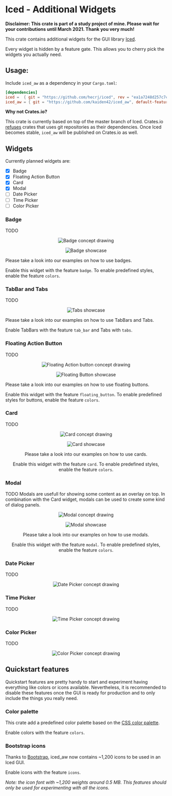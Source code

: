# Iced - Additional Widgets

**Disclaimer: This crate is part of a study project of mine. Please wait for your contributions until March 2021. Thank you very much!**

This crate contains additional widgets for the GUI library [Iced](https://github.com/hecrj/iced).

Every widget is hidden by a feature gate. This allows you to cherry pick the widgets you actually need.

## Usage:

Include `iced_aw` as a dependency in your `Cargo.toml`:
```toml
[dependencies]
iced =  { git = "https://github.com/hecrj/iced", rev = "ea1a7248d257c7c9e4a1f3989e68b58a6bc0c4ff" }
iced_aw = { git = "https://github.com/kaiden42/iced_aw", default-features = false, features = [...] }
```

**Why not Crates.io?**

This crate is currently based on top of the master branch of Iced. Crates.io [refuses](https://doc.rust-lang.org/cargo/reference/specifying-dependencies.html#specifying-dependencies-from-git-repositories) crates that uses git repositories as their dependencies. Once Iced becomes stable, `iced_aw` will be published on Crates.io as well.

## Widgets

Currently planned widgets are:
- [x] Badge
- [x] Floating Action Button
- [x] Card
- [x] Modal
- [ ] Date Picker
- [ ] Time Picker
- [ ] Color Picker

### Badge

TODO

<center>

![Badge concept drawing](./images/concept_drawings/badge.svg)

![Badge showcase](./images/showcase/badge.png)

</center>

Please take a look into our examples on how to use badges.

Enable this widget with the feature `badge`.
To enable predefined styles, enable the feature `colors`.

### TabBar and Tabs

TODO

<center>

![Tabs showcase](./images/showcase/tabs_example.gif)

</center>

Please take a look into our examples on how to use TabBars and Tabs.

Enable TabBars with the feature `tab_bar` and Tabs with `tabs`.

### Floating Action Button

TODO

<center>

![Floating Action button concept drawing](./images/concept_drawings/floating_action_button.svg)

![Floating Button showcase](./images/showcase/floating_button.png)

</center>

Please take a look into our examples on how to use floating buttons.

Enable this widget with the feature `floating_button`.
To enable predefined styles for buttons, enable the feature `colors`.

### Card

TODO

<center>

![Card concept drawing](./images/concept_drawings/card.svg)

![Card showcase](./images/showcase/card.png)

Please take a look into our examples on how to use cards.

Enable this widget with the feature `card`.
To enable predefined styles, enable the feature `colors`.

</center>

### Modal

TODO
Modals are usefull for showing some content as an overlay on top. In combination with the Card widget, modals can be used to create some kind of dialog panels.

<center>

![Modal concept drawing](./images/concept_drawings/modal.svg)

![Modal showcase](./images/showcase/modal.png)

Please take a look into our examples on how to use modals.

Enable this widget with the feature `modal`.
To enable predefined styles, enable the feature `colors`.

</center>

### Date Picker

TODO

<center>

![Date Picker concept drawing](./images/concept_drawings/date_picker.svg)

</center>

### Time Picker

TODO

<center>

![Time Picker concept drawing](./images/concept_drawings/time_picker.svg)

</center>

### Color Picker

TODO

<center>

![Color Picker concept drawing](./images/concept_drawings/color_picker.svg)

</center>

## Quickstart features

Quickstart features are pretty handy to start and experiment having everything like colors or icons available. Nevertheless, it is recommended to disable these features once the GUI is ready for production and to only include the things you really need.

### Color palette

This crate add a predefined color palette based on the [CSS color palette](https://www.w3schools.com/cssref/css_colors.asp).

Enable colors with the feature `colors`.

### Bootstrap icons

Thanks to [Bootstrap](https://icons.getbootstrap.com), iced_aw now contains ~1,200 icons to be used in an Iced GUI.

Enable icons with the feature `icons`.

*Note: the icon font with ~1,200 weights around 0.5 MB. This features should only be used for experimenting with all the icons.*